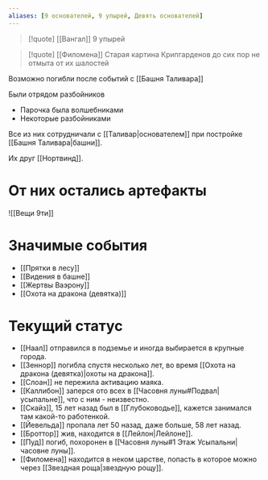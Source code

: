 ```yaml
---
aliases: [9 основателей, 9 упырей, Девять основателей]
---
```


> [!quote] [[Вангал]]
> 9 упырей

> [!quote] [[Филомена]]
> Старая картина Крипгарденов до сих пор не отмыта от их шалостей

Возможно погибли после событий с [[Башня Таливара]]

Были отрядом разбойников

- Парочка была волшебниками
- Некоторые разбойниками

Все из них сотрудничали с [[Таливар|основателем]] при постройке [[Башня Таливара|башни]].

Их друг [[Нортвинд]].

# От них остались артефакты

![[Вещи 9ти]]

# Значимые события

- [[Прятки в лесу]]
- [[Видения в башне]]
- [[Жертвы Ваэрону]]
- [[Охота на дракона (девятка)]]

# Текущий статус

- [[Наал]] отправился в подземье и иногда выбирается в крупные города.
- [[Зеннор]] погибла спустя несколько лет, во время [[Охота на дракона (девятка)|охоты на дракона]].
- [[Слоан]] не пережила активацию маяка.
- [[Каллибон]] заперся ото всех в [[Часовня луны#Подвал|усыпальне]], что с ним - неизвестно.
- [[Скайз]], 15 лет назад был в [[Глубоководье]], кажется занимался там какой-то работенкой.
- [[Йевельда]] пропала лет 50 назад, даже больше, 58 лет назад.
- [[Броттор]] жив, находится в [[Лейлон|Лейлоне]].
- [[Пуд]] погиб, похоронен в [[Часовня луны#1 Этаж Усыпальни|часовне луны]].
- [[Филомена]] находится в неком царстве, попасть в которое можно через [[Звездная роща|звездную рощу]].

